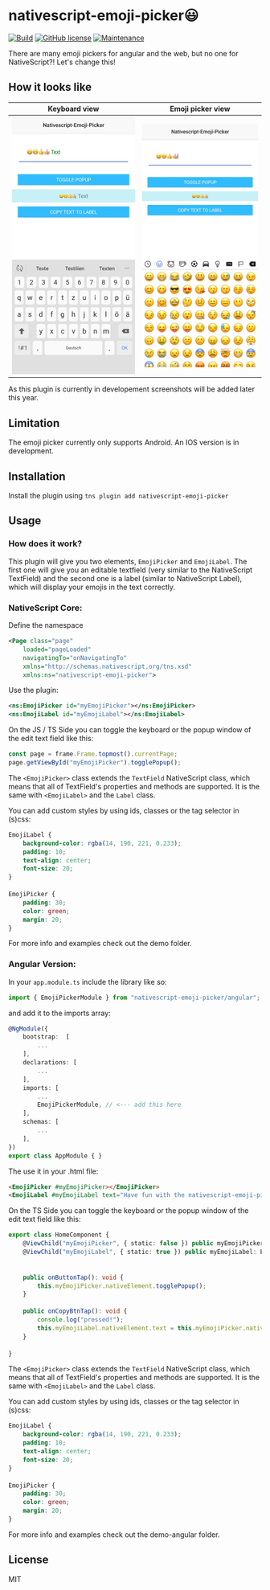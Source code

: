 # nativescript-emoji-picker😃

[![Build](https://github.com/hrueger/nativescript-emoji-picker/workflows/Build/badge.svg)](https://github.com/hrueger/nativescript-emoji-picker/actions) [![GitHub license](https://img.shields.io/github/license/Naereen/StrapDown.js.svg)](https://github.com/hrueger/nativescript-emoji-picker/blob/master/LICENSE) [![Maintenance](https://img.shields.io/badge/Maintained-yes-green.svg)](https://github.com/hrueger/nativescript-emoji-picker/graphs/commit-activity)

There are many emoji pickers for angular and the web, but no one for NativeScript?! Let's change this!

## How it looks like
| Keyboard view             |  Emoji picker view |
:-------------------------:|:-------------------------:
| ![picture 1](./screenshots/01.jpg) | ![picture 2](./screenshots/02.jpg) |

As this plugin is currently in developement screenshots will be added later this year.

## Limitation
The emoji picker currently only supports Android. An IOS version is in development. 

## Installation

Install the plugin using `tns plugin add nativescript-emoji-picker`

## Usage 
### How does it work?
This plugin will give you two elements, `EmojiPicker` and `EmojiLabel`. The first one will give you an editable textfield (very similar to the NativeScript TextField) and the second one is a label (similar to NativeScript Label), which will display your emojis in the text correctly.

### NativeScript Core:
Define the namespace
```xml
<Page class="page"
    loaded="pageLoaded"
    navigatingTo="onNavigatingTo" 
    xmlns="http://schemas.nativescript.org/tns.xsd"
    xmlns:ns="nativescript-emoji-picker">
```
Use the plugin:
```xml
<ns:EmojiPicker id="myEmojiPicker"></ns:EmojiPicker>
<ns:EmojiLabel id="myEmojiLabel"></ns:EmojiLabel>
```
On the JS / TS Side you can toggle the keyboard or the popup window of the edit text field like this:
```typescript
const page = frame.Frame.topmost().currentPage;
page.getViewById("myEmojiPicker").togglePopup();
```

The `<EmojiPicker>` class extends the `TextField` NativeScript class, which means that all of TextField's properties and methods are supported.
It is the same with `<EmojiLabel>` and the `Label` class.

You can add custom styles by using ids, classes or the tag selector in (s)css:
```css
EmojiLabel {
    background-color: rgba(14, 190, 221, 0.233);
    padding: 10;
    text-align: center;
    font-size: 20;
}

EmojiPicker {
    padding: 30;
    color: green;
    margin: 20;
}
```

For more info and examples check out the demo folder.

### Angular Version:

In your `app.module.ts` include the library like so:
```typescript
import { EmojiPickerModule } from "nativescript-emoji-picker/angular";
```
and add it to the imports array:
```typescript
@NgModule({
    bootstrap:  [
        ...
    ],
    declarations: [
        ...
    ],
    imports: [
        ...
        EmojiPickerModule, // <--- add this here
    ],
    schemas: [
        ...
    ],
})
export class AppModule { }
```

The use it in your .html file:
```html
<EmojiPicker #myEmojiPicker></EmojiPicker>
<EmojiLabel #myEmojiLabel text="Have fun with the nativescript-emoji-picker😃"></EmojiLabel>
```
On the TS Side you can toggle the keyboard or the popup window of the edit text field like this:

```typescript
export class HomeComponent {
    @ViewChild("myEmojiPicker", { static: false }) public myEmojiPicker: EmojiPicker;
    @ViewChild("myEmojiLabel", { static: true }) public myEmojiLabel: EmojiLabel;


    public onButtonTap(): void {
        this.myEmojiPicker.nativeElement.togglePopup();
    }

    public onCopyBtnTap(): void {
        console.log("pressed!");
        this.myEmojiLabel.nativeElement.text = this.myEmojiPicker.nativeElement.text;
    }

}
```


The `<EmojiPicker>` class extends the `TextField` NativeScript class, which means that all of TextField's properties and methods are supported.
It is the same with `<EmojiLabel>` and the `Label` class.

You can add custom styles by using ids, classes or the tag selector in (s)css:
```css
EmojiLabel {
    background-color: rgba(14, 190, 221, 0.233);
    padding: 10;
    text-align: center;
    font-size: 20;
}

EmojiPicker {
    padding: 30;
    color: green;
    margin: 20;
}
```

For more info and examples check out the demo-angular folder.


## License

MIT

